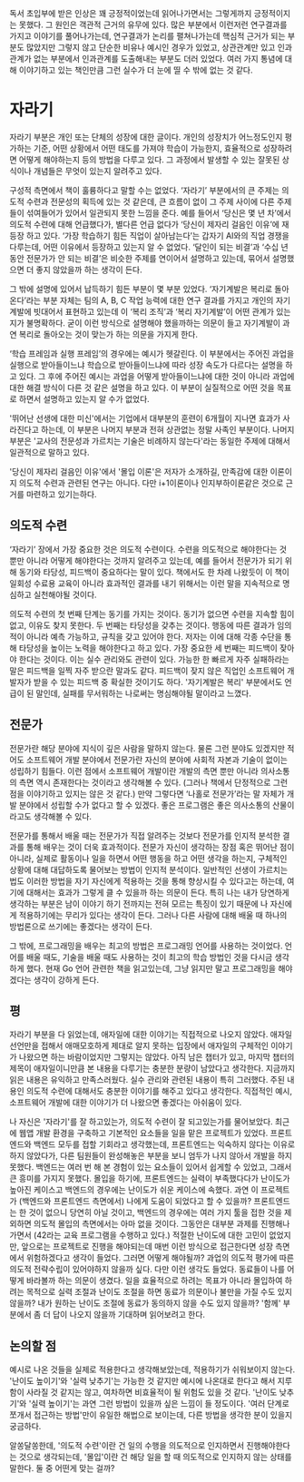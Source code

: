 독서 초입부에 받은 인상은 꽤 긍정적이었는데 읽어나가면서는 그렇게까지 긍정적이지는 못했다. 그 원인은 객관적 근거의 유무에 있다. 많은 부분에서 이런저런 연구결과를 가지고 이야기를 풀어나가는데, 연구결과가 논리를 펼쳐나가는데 핵심적 근거가 되는 부분도 많았지만 그렇지 않고 단순한 비유나 예시인 경우가 있었고, 상관관계만 있고 인과관계가 없는 부분에서 인과관계를 도출해내는 부분도 더러 있었다. 여러 가지 통념에 대해 이야기하고 있는 책인만큼 그런 실수가 더 눈에 띨 수 밖에 없는 것 같다.

# 자라기

자라기 부분은 개인 또는 단체의 성장에 대한 글이다. 개인의 성장치가 어느정도인지 평가하는 기준, 어떤 상황에서 어떤 태도를 가져야 학습이 가능한지, 효율적으로 성장하려면 어떻게 해야하는지 등의 방법을 다루고 있다. 그 과정에서 발생할 수 있는 잘못된 상식이나 개념들은 무엇이 있는지 알려주고 있다.

구성적 측면에서 책이 훌륭하다고 말할 수는 없었다. ‘자라기’ 부분에서의 큰 주제는 의도적 수련과 전문성의 획득에 있는 것 같은데, 큰 흐름이 없이 그 주제 사이에 다른 주제들이 섞여들어가 있어서 일관되지 못한 느낌을 준다. 예를 들어서 ‘당신은 몇 년 차’에서 의도적 수련에 대해 언급했다가, 별다른 언급 없다가 ‘당신이 제자리 걸음인 이유’에 재등장 하고 있다. ‘가장 학습하기 힘든 직업이 살아남는다’는 갑자기 AI와의 직업 경쟁을 다루는데, 어떤 이유에서 등장하고 있는지 알 수 없었다. ‘달인이 되는 비결’과 ‘수십 년 동안 전문가가 안 되는 비결’은 비슷한 주제를 연이어서 설명하고 있는데, 묶어서 설명했으면 더 좋지 않았을까 하는 생각이 든다.

그 밖에 설명에 있어서 납득하기 힘든 부분이 몇 부분 있었다. ‘자기계발은 복리로 돌아온다’라는 부분 자체는 팀의 A, B, C 작업 능력에 대한 연구 결과를 가지고 개인의 자기 계발에 빗대어서 표현하고 있는데 이 ‘복리 조직’과 ‘복리 자기계발’이 어떤 관계가 있는지가 불명확하다. 굳이 이런 방식으로 설명해야 했을까하는 의문이 들고 자기계발이 과연 복리로 돌아오는 것이 맞는가 하는 의문을 가지게 한다.

‘학습 프레임과 실행 프레임’의 경우에는 예시가 헷갈린다. 이 부분에서는 주어진 과업을 실행으로 받아들이느냐 학습으로 받아들이느냐에 따라 성장 속도가 다르다는 설명을 하고 있다. 그 후에 주어진 예시는 과업을 어떻게 받아들이느냐에 대한 것이 아니라 과업에 대한 해결 방식이 다른 것 같은 설명을 하고 있다. 이 부분이 실질적으로 어떤 것을 목표로 하면서 설명하고 있는지 알 수가 없었다.

'뛰어난 선생에 대한 미신'에서는 기업에서 대부분의 훈련이 6개월이 지나면 효과가 사라진다고 하는데, 이 부분은 나머지 부분과 전혀 상관없는 정말 사족인 부분이다. 나머지 부분은 '교사의 전문성과 가르치는 기술은 비례하지 않는다'라는 동일한 주제에 대해서 일관적으로 말하고 있다.

'당신이 제자리 걸음인 이유'에서 '몰입 이론'은 저자가 소개하길, 만족감에 대한 이론이지 의도적 수련과 관련된 연구는 아니다. 다만 i+1이론이나 인지부하이론같은 것으로 근거를 마련하고 있기는하다.

## 의도적 수련

‘자라기’ 장에서 가장 중요한 것은 의도적 수련이다. 수련을 의도적으로 해야한다는 것 뿐만 아니라 어떻게 해야한다는 것까지 알려주고 있는데, 예를 들어서 전문가가 되기 위해 동기와 타당성, 피드백이 중요하다는 말이 있다. 책에서도 한 차례 나왔듯이 이 책이 일회성 수료용 교육이 아니라 효과적인 결과를 내기 위해서는 이런 말을 지속적으로 명심하고 실천해야될 것이다.

의도적 수련의 첫 번째 단계는 동기를 가지는 것이다. 동기가 없으면 수련을 지속할 힘이 없고, 이유도 찾지 못한다. 두 번째는 타당성을 갖추는 것이다. 행동에 따른 결과가 임의적이 아니라 예측 가능하고, 규칙을 갖고 있어야 한다. 저자는 이에 대해 각종 수단을 통해 타당성을 높이는 노력을 해야한다고 하고 있다. 가장 중요한 세 번째는 피드백이 잦아야 한다는 것이다. 이는 실수 관리와도 관련이 있다. 가능한 한 빠르게 자주 실패하라는 말은 피드백을 일찍 자주 받으란 말과도 같다. 피드백이 잦지 않은 직업인 소프트웨어 개발자가 받을 수 있는 피드백 중 확실한 것이기도 하다. '자기계발은 복리' 부분에서도 언급이 된 말인데, 실패를 무서워하는 나로써는 명심해야될 말이라고 느꼈다.

## 전문가

전문가란 해당 분야에 지식이 깊은 사람을 말하지 않는다. 물론 그런 분야도 있겠지만 적어도 소프트웨어 개발 분야에서 전문가란 자신의 분야에 사회적 자본과 기술이 없이는 성립하기 힘들다. 이런 점에서 소프트웨어 개발이란 개발의 측면 뿐만 아니라 의사소통의 측면 역시 존재한다는 것이라고 생각해볼 수 있다. (그러나 책에서 단정적으로 그런 점을 이야기하고 있지는 않은 것 같다.) 만약 그렇다면 ‘나홀로 전문가’라는 말 자체가 개발 분야에서 성립할 수가 없다고 할 수 있겠다. 좋은 프로그램은 좋은 의사소통의 산물이라고도 생각해볼 수 있다.

전문가를 통해서 배울 때는 전문가가 직접 알려주는 것보다 전문가를 인지적 분석한 결과를 통해 배우는 것이 더욱 효과적이다. 전문가 자신이 생각하는 장점 혹은 뛰어난 점이 아니라, 실제로 활동이나 일을 하면서 어떤 행동을 하고 어떤 생각을 하는지, 구체적인 상황에 대해 대답하도록 물어보는 방법이 인지적 분석이다. 일반적인 선생이 가르치는 법도 이러한 방법을 자기 자신에게 적용하는 것을 통해 향상시킬 수 있다고는 하는데, 여기에 대해서는 효과가 그렇게 클 수 있을까 하는 의문이 든다. 특히 나는 내가 당연하게 생각하는 부분은 남이 이야기 하기 전까지는 전혀 모르는 특징이 있기 때문에 나 자신에게 적용하기에는 무리가 있다는 생각이 든다. 그러나 다른 사람에 대해 배울 때 하나의 방법론으로 쓰기에는 좋겠다는 생각이 든다.

그 밖에, 프로그래밍을 배우는 최고의 방법은 프로그래밍 언어를 사용하는 것이었다. 언어를 배울 때도, 기술을 배울 때도 사용하는 것이 최고의 학습 방법인 것을 다시금 생각하게 했다. 현재 Go 언어 관련한 책을 읽고있는데, 그냥 읽지만 말고 프로그래밍을 해야겠다는 생각이 강하게 든다.

## 평

자라기 부분을 다 읽었는데, 애자일에 대한 이야기는 직접적으로 나오지 않았다. 애자일 선언만을 접해서 애매모호하게 제대로 알지 못하는 입장에서 애자일의 구체적인 이야기가 나왔으면 하는 바람이었지만 그렇지는 않았다. 아직 남은 챕터가 있고, 마지막 챕터의 제목이 애자일이니만큼 본 내용을 다루기는 충분한 분량이 남았다고 생각한다. 지금까지 읽은 내용은 유익하고 만족스러웠다. 실수 관리와 관련된 내용이 특히 그러했다. 주된 내용인 의도적 수련에 대해서도 충분한 이야기를 해주고 있다고 생각한다. 직접적인 예시, 소프트웨어 개발에 대한 이야기가 더 나왔으면 좋겠다는 아쉬움이 있다.

나 자신은 '자라기'를 잘 하고있는가, 의도적 수련이 잘 되고있는가를 물어보았다. 최근에 웹앱 개발 환경을 구축하고 기본적인 요소들을 일을 맡은 프로젝트가 있었다. 프론트엔드와 백엔드 모두를 접할 기회라고 생각했는데, 프론트엔드는 익숙하지 않다는 이유로 하지 않았다가, 다른 팀원들이 완성해놓은 부분을 보니 엄두가 나지 않아서 개발을 하지 못했다. 백엔드는 여러 번 해 본 경험이 있는 요소들이 있어서 쉽게할 수 있었고, 그래서 큰 흥미를 가지지 못했다. 몰입을 하기에, 프론트엔드는 실력이 부족했다다가 난이도가 높아진 케이스고 백엔드의 경우에는 난이도가 쉬운 케이스에 속했다. 과연 이 프로젝트가 (백엔드와 프론트엔드 측면에서) 나에게 도움이 되었다고 할 수 있을까? 프론트엔드는 한 것이 없으니 당연히 아닐 것이고, 백엔드의 경우에는 여러 가지 툴을 접한 것을 제외하면 의도적 몰입의 측면에서는 아마 없을 것이다. 그동안은 대부분 과제를 진행해나가면서 (42라는 교육 프로그램을 수행하고 있다.) 적절한 난이도에 대한 고민이 없었지만, 앞으로는 프로젝트로 진행을 해야되는데 매번 이런 방식으로 접근한다면 성장 측면에서 위험하겠다고 생각이 들었다. 그러면 어떻게 해야될까? 과업의 의도적 평가에 따른 의도적 전략수립이 있어야하지 않을까 싶다. 다만 이런 생각도 들었다. 동료들이 나를 어떻게 바라볼까 하는 의문이 생겼다. 일을 효율적으로 하려는 목표가 아니라 몰입하여 하려는 목적으로 실력 조절과 난이도 조절을 하면 동료가 의문이나 불만을 가질 수도 있지 않을까? 내가 원하는 난이도 조절에 동료가 동의하지 않을 수도 있지 않을까? '함께' 부분에서 좀 더 답이 나오지 않을까 기대하며 읽어보려고 한다.

## 논의할 점
예시로 나온 것들을 실제로 적용한다고 생각해보았는데, 적용하기가 쉬워보이지 않는다. '난이도 높이기'와 '실력 낮추기'는 가능한 것 같지만 예시에 나온대로 한다고 해서 지루함이 사라질 것 같지는 않고, 여차하면 비효율적이 될 위험도 있을 것 같다. '난이도 낮추기'와 '실력 높이기'는 과연 그런 방법이 있을까 싶은 느낌이 들 정도이다. '여러 단계로 쪼개서 접근하는 방법'만이 유일한 해법으로 보이는데, 다른 방법을 생각한 분이 있을지 궁금하다.

알쏭달쏭한데, '의도적 수련'이란 건 일의 수행을 의도적으로 인지하면서 진행해야한다는 것으로 생각되는데, '몰입'이란 건 해당 일을 할 때 의도적으로 인지하지 않는 상태를 말한다. 둘 중 어떤게 맞는 걸까?
